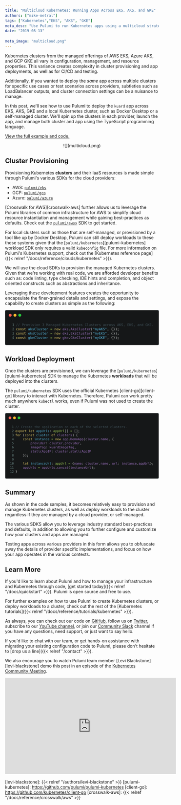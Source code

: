 ```yaml
---
title: "Multicloud Kubernetes: Running Apps Across EKS, AKS, and GKE"
authors: ["mike-metral"]
tags: ["Kubernetes","EKS", "AKS", "GKE"]
meta_desc: "Use Pulumi to run Kubernetes apps using a multicloud strategy. In this post, we'll walk through how your apps can leverage multiple Kubernetes providers for deployments that can span AWS, Azure, and GCP."
date: "2019-08-13"

meta_image: "multicloud.png"
---
```


Kubernetes clusters from the managed offerings of AWS EKS,
Azure AKS, and GCP GKE all vary in configuration, management, and resource
properties. This variance creates complexity in cluster provisioning and app
deployments, as well as for CI/CD and testing. 

Additionally, if you wanted to deploy the *same* app across multiple clusters 
for specific use cases or test scenarios across providers, subtleties
such as LoadBalancer outputs, and cluster connection settings can be a nuisance
to manage.

In this post, we'll see how to use Pulumi to deploy the `kuard` app across EKS,
AKS, GKE and a local Kubernetes cluster, such as Docker Desktop or a self-managed cluster.
We'll spin up the clusters in each provider, launch the app,
and manage both cluster and app using the TypeScript programming language.

<!--more-->

[View the full example and code.][multicloud-example]

<center>![](multicloud.png)</center>

## Cluster Provisioning

Provisioning Kubernetes **clusters** and their IaaS resources is made simple
through Pulumi's various SDKs for the cloud providers:

- AWS: [`pulumi/eks`](https://github.com/pulumi/eks)
- GCP: [`pulumi/gcp`](https://github.com/pulumi/gcp)
- Azure: [`pulumi/azure`](https://github.com/pulumi/pulumi-azure)

[Crosswalk for AWS][crosswalk-aws] further allows us to leverage the Pulumi
libraries of common infrastructure for AWS to simplify cloud resource
instantiation and management while gaining best-practices as defaults.
Check out the [`pulumi/awsx`](https://github.com/pulumi/pulumi-awsx) SDK to get
started.

For local clusters such as those that are self-managed, or provisioned by a
tool like up by Docker Desktop, Pulumi can still deploy workloads to these these
systems given that the [`pulumi/kubernetes`][pulumi-kubernetes] workload SDK only requires a valid `kubeconfig`
file. For more information on Pulumi's Kubernetes support, check out the [Kubernetes reference page]({{< relref "/docs/reference/clouds/kubernetes" >}}).

We will use the cloud SDKs to provision the managed Kubernetes clusters. Given
that we're working with real code, we are afforded developer benefits such as: 
code linting, type checking, IDE hints and completion, and object oriented
constructs such as abstractions and inheritance.

Leveraging these development features creates the opportunity to encapsulate
the finer-grained details and settings, and expose the capability to create
clusters as simple as the following:

![](clusters.png)

## Workload Deployment

Once the clusters are provisioned, we can leverage the
[`pulumi/kubernetes`][pulumi-kubernetes] SDK to manage the Kubernetes
**workloads** that will be deployed into the clusters.

The `pulumi/kubernetes` SDK uses the official Kubernetes [client-go][client-go]
library to interact with Kubernetes. Therefore, Pulumi can work pretty
much anywhere `kubectl` works, even if Pulumi was not used to create the cluster.

![](forloop.png)

## Summary

As shown in the code samples, it becomes relatively easy to provision and
manage Kubernetes clusters, as well as deploy workloads to the cluster
regardless if they are managed by a cloud provider, or self-managed.

The various SDKS allow you to leverage industry standard best-practices and 
defaults, in addition to allowing you to further configure and customize how your clusters
and apps are managed.

Testing apps across various providers in this form allows you to obfuscate away
the details of provider specific implementations, and focus on how your app
operates in the various contexts.

## Learn More

If you'd like to learn about Pulumi and how to manage your
infrastructure and Kubernetes through code, [get started today]({{< relref "/docs/quickstart" >}}). Pulumi is open source and free to
use.

For further examples on how to use Pulumi to create Kubernetes
clusters, or deploy workloads to a cluster, check out the rest of the
[Kubernetes tutorials]({{< relref "/docs/reference/tutorials/kubernetes" >}}).

As always, you can check out our code on
[GitHub](https://github.com/pulumi), follow us on
[Twitter](https://twitter.com/pulumicorp), subscribe to our [YouTube
channel](https://www.youtube.com/channel/UC2Dhyn4Ev52YSbcpfnfP0Mw), or
join our [Community Slack](https://slack.pulumi.com/) channel if you have
any questions, need support, or just want to say hello.

If you'd like to chat with our team, or get hands-on assistance with
migrating your existing configuration code to Pulumi, please don't hesitate to [drop us a line]({{< relref "/contact" >}}).

We also encourage you to watch Pulumi team member [Levi Blackstone][levi-blackstone]
demo this post in an episode of the [Kubernetes Community Meeting](https://kubernetes.io/community).

<iframe width="560" height="315" src="https://www.youtube.com/embed/EyW2m5Xa_BQ?start=67" frameborder="0" allow="accelerometer; autoplay; encrypted-media; gyroscope; picture-in-picture" allowfullscreen></iframe>

[multicloud-example]: https://github.com/pulumi/examples/tree/master/kubernetes-ts-multicloud
[levi-blackstone]: {{< relref "/authors/levi-blackstone" >}}
[pulumi-kubernetes]: https://github.com/pulumi/pulumi-kubernetes
[client-go]: https://github.com/kubernetes/client-go
[crosswalk-aws]: {{< relref "/docs/reference/crosswalk/aws" >}}
